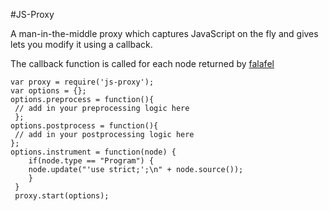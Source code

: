 #JS-Proxy

A man-in-the-middle proxy which captures JavaScript on the fly and gives lets you modify it using a callback. 

The callback function is called for each node returned by [falafel](https://github.com/substack/node-falafel)

    var proxy = require('js-proxy');
    var options = {};
    options.preprocess = function(){
	 // add in your preprocessing logic here
     };
    options.postprocess = function(){
	 // add in your postprocessing logic here
    };
    options.instrument = function(node) {
	    if(node.type == "Program") {
	   	node.update("'use strict;';\n" + node.source());
	    }
     }
     proxy.start(options);
